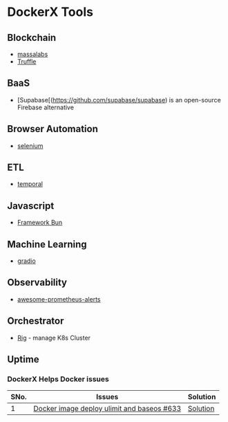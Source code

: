 # DockerX Tools
## Blockchain
- [massalabs](https://github.com/massalabs)
- [Truffle](https://trufflesuite.com/)
## BaaS
- [Supabase[(https://github.com/supabase/supabase) is an open-source Firebase alternative
## Browser Automation
- [selenium](https://github.com/SeleniumHQ/docker-selenium)
## ETL 
- [temporal](https://docs.temporal.io/kb/all-the-ways-to-run-a-cluster#docker--docker-compose)
## Javascript 
- [Framework Bun](https://bun.sh/)
  
## Machine Learning 
- [gradio](https://www.gradio.app/)

## Observability
- [awesome-prometheus-alerts](https://samber.github.io/awesome-prometheus-alerts/)
## Orchestrator
- [Rig](https://docs.rig.dev/getting-started/server-installation) - manage K8s Cluster

## Uptime 


### DockerX Helps Docker issues

|SNo.| Issues |Solution|
|--|--|--|
|  1| [Docker image deploy ulimit and baseos #633](https://github.com/SonarSource/docker-sonarqube/issues/633)  | [Solution]()|
